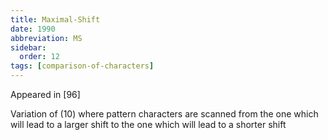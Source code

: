 ```yaml
---
title: Maximal-Shift
date: 1990
abbreviation: MS
sidebar:
  order: 12
tags: [comparison-of-characters]
---
```


Appeared in [96]

Variation of (10) where pattern characters are scanned from the one which will lead to a larger shift to the one which will lead to a shorter shift
